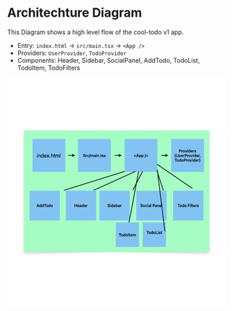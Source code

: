 # Architechture Diagram

This Diagram shows a high level flow of the cool-todo v1 app.

- Entry: `index.html` → `src/main.tsx` → `<App />`
- Providers: `UserProvider`, `TodoProvider`
- Components: Header, Sidebar, SocialPanel, AddTodo, TodoList, TodoItem, TodoFilters

![Architecture Map](./architechture-map.png)
